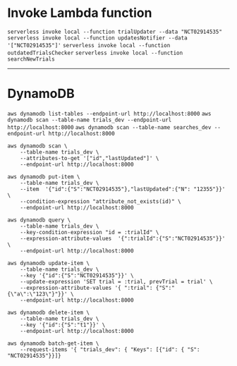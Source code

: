# Invoke Lambda function

`serverless invoke local --function trialUpdater --data "NCT02914535"`
`serverless invoke local --function updatesNotifier --data '["NCT02914535"]'`
`serverless invoke local --function outdatedTrialsChecker`
`serverless invoke local --function searchNewTrials`

---

# DynamoDB

`aws dynamodb list-tables --endpoint-url http://localhost:8000`
`aws dynamodb scan --table-name trials_dev --endpoint-url http://localhost:8000`
`aws dynamodb scan --table-name searches_dev --endpoint-url http://localhost:8000`

```
aws dynamodb scan \
    --table-name trials_dev \
    --attributes-to-get '["id","lastUpdated"]' \
    --endpoint-url http://localhost:8000
```

```
aws dynamodb put-item \
    --table-name trials_dev \
    --item  '{"id":{"S":"NCT02914535"},"lastUpdated":{"N": "12355"}}' \
    --condition-expression "attribute_not_exists(id)" \
    --endpoint-url http://localhost:8000
```

```
aws dynamodb query \
    --table-name trials_dev \
    --key-condition-expression "id = :trialId" \
    --expression-attribute-values  '{":trialId":{"S":"NCT02914535"}}' \
    --endpoint-url http://localhost:8000
```

```
aws dynamodb update-item \
    --table-name trials_dev \
    --key '{"id":{"S":"NCT02914535"}}' \
    --update-expression 'SET trial = :trial, prevTrial = trial' \
    --expression-attribute-values '{ ":trial": {"S":"{\"a\":\"123\"}"}}' \
    --endpoint-url http://localhost:8000
```

```
aws dynamodb delete-item \
    --table-name trials_dev \
    --key '{"id":{"S":"t1"}}' \
    --endpoint-url http://localhost:8000
```

```
aws dynamodb batch-get-item \
    --request-items '{ "trials_dev": { "Keys": [{"id": { "S": "NCT02914535"}}]}
```